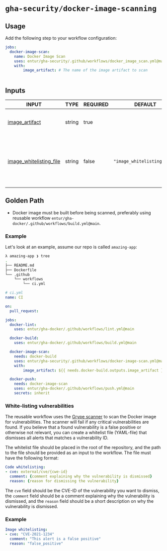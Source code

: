 # `gha-security/docker-image-scanning`

## Usage

Add the following step to your workflow configuration:

```yml
jobs:
  docker-image-scan:
    name: Docker Image Scan
    uses: entur/gha-security/.github/workflows/docker_image_scan.yml@main
    with:
        image_artifact: # The name of the image artifact to scan
    
```

## Inputs

<!-- AUTO-DOC-INPUT:START - Do not remove or modify this section -->

|                                           INPUT                                           |  TYPE  | REQUIRED |    DEFAULT     |                 DESCRIPTION                  |
|-------------------------------------------------------------------------------------------|--------|----------|----------------|----------------------------------------------|
| <a name="input_image_artifact"></a>[image_artifact](#input_image_artifact)                | string |  true    |                |  The name of the image artifact to scan      |
| <a name="input_image_whitelisting_file"></a>[image_whitelisting_file](#input_image_whitelisting_file) | string |  false   | `"image_whitelisting.yaml"` | The path to the file <br>containing the whitelisting rules, starting <br>from the root of the <br>repository  |

<!-- AUTO-DOC-INPUT:END -->

## Golden Path

- Docker image must be built before being scanned, preferably using reusable workflow `entur/gha-docker/.github/workflows/build.yml@main`.

### Example

Let's look at an example, assume our repo is called `amazing-app`:

```sh
λ amazing-app ❯ tree
.
├── README.md
├── Dockerfile
└── .github
    └── workflows
        └── ci.yml
```

```yaml
# ci.yml
name: CI

on:
  pull_request:

jobs:
  docker-lint:
    uses: entur/gha-docker/.github/workflows/lint.yml@main

  docker-build:
    uses: entur/gha-docker/.github/workflows/build.yml@main

  docker-image-scan:
    needs: docker-build
    uses: entur/gha-security/.github/workflows/docker-image-scan.yml@main
    with:
        image_artifact: ${{ needs.docker-build.outputs.image_artifact }}

  docker-push:
    needs: docker-image-scan
    uses: entur/gha-docker/.github/workflows/push.yml@main
    secrets: inherit
```


### White-listing vulnerabilities
The reusable workflow uses the [Grype scanner](https://github.com/marketplace/actions/anchore-container-scan) to scan the Docker image for vulnerabilities. The scanner will fail if any critical vulnerabilities are found. If you believe that a found vulnerability is a false positive or otherwise not relevant, you can create a whitelist file (YAML-file) that dismisses all alerts that matches a vulnerability ID.

The whitelist file should be placed in the root of the repository, and the path to the file should be provided as an input to the workflow. The file must have the following format:

```yaml
Code whitelisting:
- cve: external/cve/{cwe-id}
  comment: {comment explaining why the vulnerability is dismissed}
  reason: {reason for dismissing the vulnerability}
```

The `cve` field should be the CVE-ID of the vulnerability you want to dismiss, the `comment` field should be a comment explaining why the vulnerability is dismissed, and the `reason` field should be a short description on why the vulnerability is dismissed.

### Example

```yaml
Image whitelisting:
- cve: "CVE-2021-1234"
  comment: "This alert is a false positive"
  reason: "false_positive"
```
